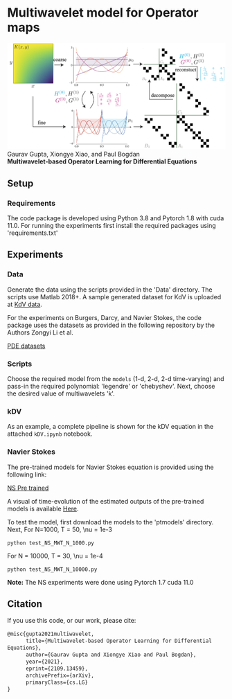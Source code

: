 # Multiwavelet model for Operator maps

![Image](resources/mwtMain.png)
Gaurav Gupta, Xiongye Xiao, and Paul Bogdan\
**Multiwavelet-based Operator Learning for Differential Equations**


## Setup

### Requirements
The code package is developed using Python 3.8 and Pytorch 1.8 with cuda 11.0. For running the experiments first install the required packages using 'requirements.txt'

## Experiments
### Data
Generate the data using the scripts provided in the 'Data' directory. The scripts use Matlab 2018+. A sample generated dataset for KdV is uploaded at [KdV data](https://drive.google.com/drive/folders/1--KYHPjl-pkrrGRtH8eg0aG7q8hUjiKg).

For the experiments on Burgers, Darcy, and Navier Stokes, the code package uses the datasets as provided in the following repository by the Authors Zongyi Li et al.

[PDE datasets](https://drive.google.com/drive/folders/1UnbQh2WWc6knEHbLn-ZaXrKUZhp7pjt-)

### Scripts
Choose the required model from the `models` (1-d, 2-d, 2-d time-varying) and pass-in the required polynomial: 'legendre' or 'chebyshev'. Next, choose the desired value of multiwavelets 'k'.

### kDV
As an example, a complete pipeline is shown for the kDV equation in the attached `kDV.ipynb` notebook.

### Navier Stokes
The pre-trained models for Navier Stokes equation is provided using the following link:

[NS Pre trained](https://drive.google.com/drive/folders/1VDnz_8OdvfQYOneYQ2TFKryJ9Q6oXmnr)

A visual of time-evolution of the estimated outputs of the pre-trained models is available [Here](https://drive.google.com/drive/folders/1yLCy5C_z37nWP9H8LeFqY_4yLHuNnCmB?usp=sharing).

To test the model, first download the models to the 'ptmodels' directory. Next, 
For N=1000, T = 50, \nu = 1e-3 
``` 
python test_NS_MWT_N_1000.py
```
For N = 10000, T = 30, \nu = 1e-4
```
python test_NS_MWT_N_10000.py
``` 

**Note:** The NS experiments were done using Pytorch 1.7 cuda 11.0

## Citation
If you use this code, or our work, please cite:
```
@misc{gupta2021multiwavelet,
      title={Multiwavelet-based Operator Learning for Differential Equations}, 
      author={Gaurav Gupta and Xiongye Xiao and Paul Bogdan},
      year={2021},
      eprint={2109.13459},
      archivePrefix={arXiv},
      primaryClass={cs.LG}
}

```
